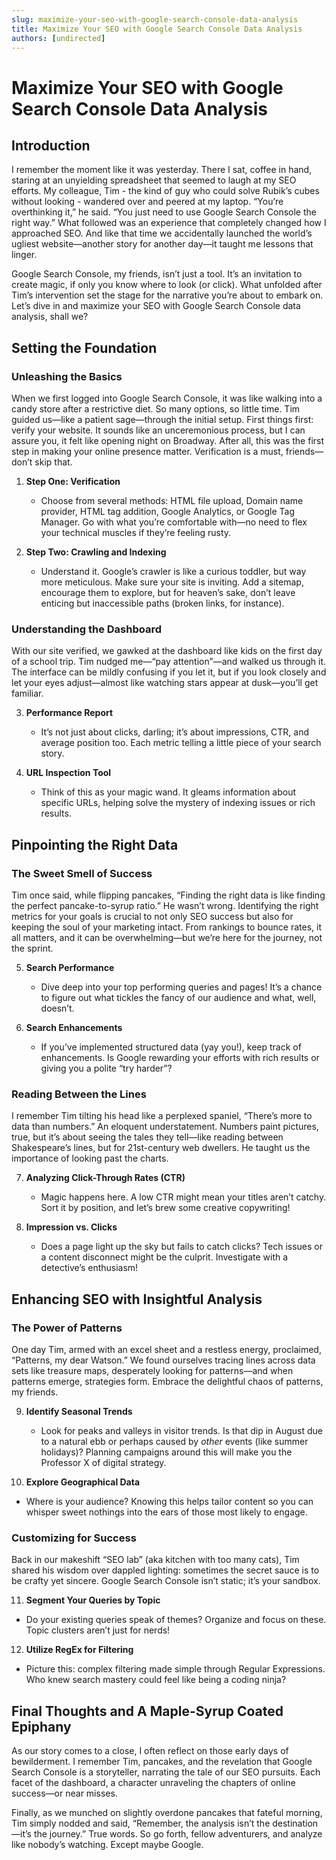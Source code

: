 ```yaml
---
slug: maximize-your-seo-with-google-search-console-data-analysis
title: Maximize Your SEO with Google Search Console Data Analysis
authors: [undirected]
---
```



# Maximize Your SEO with Google Search Console Data Analysis

## Introduction

I remember the moment like it was yesterday. There I sat, coffee in hand, staring at an unyielding spreadsheet that seemed to laugh at my SEO efforts. My colleague, Tim - the kind of guy who could solve Rubik’s cubes without looking - wandered over and peered at my laptop. “You’re overthinking it,” he said. “You just need to use Google Search Console the right way.” What followed was an experience that completely changed how I approached SEO. And like that time we accidentally launched the world’s ugliest website—another story for another day—it taught me lessons that linger.

Google Search Console, my friends, isn’t just a tool. It’s an invitation to create magic, if only you know where to look (or click). What unfolded after Tim’s intervention set the stage for the narrative you’re about to embark on. Let’s dive in and maximize your SEO with Google Search Console data analysis, shall we?

## Setting the Foundation

### Unleashing the Basics

When we first logged into Google Search Console, it was like walking into a candy store after a restrictive diet. So many options, so little time. Tim guided us—like a patient sage—through the initial setup. First things first: verify your website. It sounds like an unceremonious process, but I can assure you, it felt like opening night on Broadway. After all, this was the first step in making your online presence matter. Verification is a must, friends—don’t skip that.

1. **Step One: Verification**
   - Choose from several methods: HTML file upload, Domain name provider, HTML tag addition, Google Analytics, or Google Tag Manager. Go with what you’re comfortable with—no need to flex your technical muscles if they’re feeling rusty.

2. **Step Two: Crawling and Indexing**
   - Understand it. Google’s crawler is like a curious toddler, but way more meticulous. Make sure your site is inviting. Add a sitemap, encourage them to explore, but for heaven’s sake, don’t leave enticing but inaccessible paths (broken links, for instance).

### Understanding the Dashboard

With our site verified, we gawked at the dashboard like kids on the first day of a school trip. Tim nudged me—“pay attention”—and walked us through it. The interface can be mildly confusing if you let it, but if you look closely and let your eyes adjust—almost like watching stars appear at dusk—you’ll get familiar.

3. **Performance Report**
   - It’s not just about clicks, darling; it’s about impressions, CTR, and average position too. Each metric telling a little piece of your search story.

4. **URL Inspection Tool**
   - Think of this as your magic wand. It gleams information about specific URLs, helping solve the mystery of indexing issues or rich results.

## Pinpointing the Right Data

### The Sweet Smell of Success

Tim once said, while flipping pancakes, “Finding the right data is like finding the perfect pancake-to-syrup ratio.” He wasn’t wrong. Identifying the right metrics for your goals is crucial to not only SEO success but also for keeping the soul of your marketing intact. From rankings to bounce rates, it all matters, and it can be overwhelming—but we’re here for the journey, not the sprint.

5. **Search Performance**
   - Dive deep into your top performing queries and pages! It’s a chance to figure out what tickles the fancy of our audience and what, well, doesn’t.

6. **Search Enhancements**
   - If you’ve implemented structured data (yay you!), keep track of enhancements. Is Google rewarding your efforts with rich results or giving you a polite “try harder”?

### Reading Between the Lines

I remember Tim tilting his head like a perplexed spaniel, “There’s more to data than numbers.” An eloquent understatement. Numbers paint pictures, true, but it’s about seeing the tales they tell—like reading between Shakespeare’s lines, but for 21st-century web dwellers. He taught us the importance of looking past the charts.

7. **Analyzing Click-Through Rates (CTR)**
   - Magic happens here. A low CTR might mean your titles aren’t catchy. Sort it by position, and let’s brew some creative copywriting!

8. **Impression vs. Clicks**
   - Does a page light up the sky but fails to catch clicks? Tech issues or a content disconnect might be the culprit. Investigate with a detective’s enthusiasm!

## Enhancing SEO with Insightful Analysis

### The Power of Patterns

One day Tim, armed with an excel sheet and a restless energy, proclaimed, “Patterns, my dear Watson.” We found ourselves tracing lines across data sets like treasure maps, desperately looking for patterns—and when patterns emerge, strategies form. Embrace the delightful chaos of patterns, my friends.

9. **Identify Seasonal Trends**
   - Look for peaks and valleys in visitor trends. Is that dip in August due to a natural ebb or perhaps caused by *other* events (like summer holidays)? Planning campaigns around this will make you the Professor X of digital strategy.

10. **Explore Geographical Data**
   - Where is your audience? Knowing this helps tailor content so you can whisper sweet nothings into the ears of those most likely to engage.

### Customizing for Success

Back in our makeshift “SEO lab” (aka kitchen with too many cats), Tim shared his wisdom over dappled lighting: sometimes the secret sauce is to be crafty yet sincere. Google Search Console isn’t static; it’s your sandbox.

11. **Segment Your Queries by Topic**
   - Do your existing queries speak of themes? Organize and focus on these. Topic clusters aren’t just for nerds!

12. **Utilize RegEx for Filtering**
   - Picture this: complex filtering made simple through Regular Expressions. Who knew search mastery could feel like being a coding ninja?

## Final Thoughts and A Maple-Syrup Coated Epiphany

As our story comes to a close, I often reflect on those early days of bewilderment. I remember Tim, pancakes, and the revelation that Google Search Console is a storyteller, narrating the tale of our SEO pursuits. Each facet of the dashboard, a character unraveling the chapters of online success—or near misses.

Finally, as we munched on slightly overdone pancakes that fateful morning, Tim simply nodded and said, “Remember, the analysis isn’t the destination—it’s the journey.” True words. So go forth, fellow adventurers, and analyze like nobody’s watching. Except maybe Google.